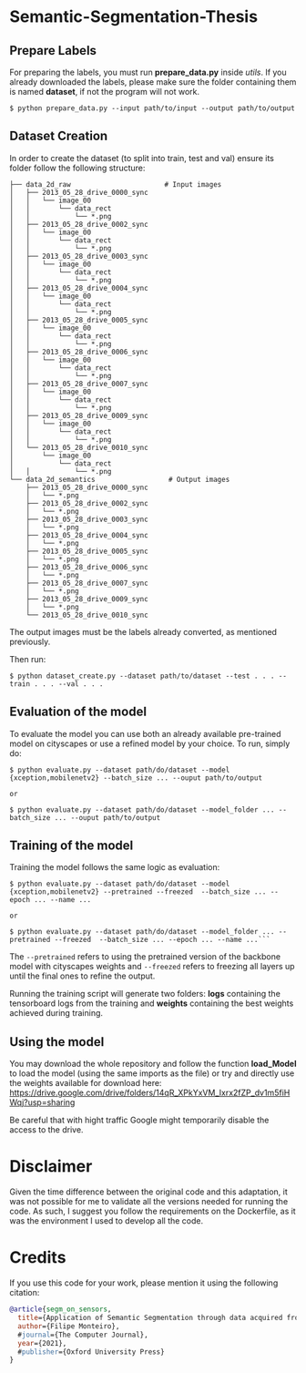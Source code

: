 # Semantic-Segmentation-Thesis


## Prepare Labels

For preparing the labels, you must run __prepare_data.py__ inside *utils*.
If you already downloaded the labels, please make sure the folder containing them is named __dataset__, if not the program will not work.

```
$ python prepare_data.py --input path/to/input --output path/to/output
```

## Dataset Creation

In order to create the dataset (to split into train, test and val) ensure its folder follow the following structure:

```
├── data_2d_raw                       # Input images
│   ├── 2013_05_28_drive_0000_sync
│   │   └── image_00
│   │       └── data_rect
│   │           └── *.png
│   ├── 2013_05_28_drive_0002_sync
│   │   └── image_00
│   │       └── data_rect
│   │           └── *.png
│   ├── 2013_05_28_drive_0003_sync
│   │   └── image_00
│   │       └── data_rect
│   │           └── *.png
│   ├── 2013_05_28_drive_0004_sync
│   │   └── image_00
│   │       └── data_rect
│   │           └── *.png
│   ├── 2013_05_28_drive_0005_sync
│   │   └── image_00
│   │       └── data_rect
│   │           └── *.png
│   ├── 2013_05_28_drive_0006_sync
│   │   └── image_00
│   │       └── data_rect
│   │           └── *.png
│   ├── 2013_05_28_drive_0007_sync
│   │   └── image_00
│   │       └── data_rect
│   │           └── *.png
│   ├── 2013_05_28_drive_0009_sync
│   │   └── image_00
│   │       └── data_rect
│   │           └── *.png
│   └── 2013_05_28_drive_0010_sync
│       └── image_00
│           └── data_rect
│   │           └── *.png
└── data_2d_semantics                  # Output images
    ├── 2013_05_28_drive_0000_sync
    │   └── *.png
    ├── 2013_05_28_drive_0002_sync
    │   └── *.png
    ├── 2013_05_28_drive_0003_sync
    │   └── *.png
    ├── 2013_05_28_drive_0004_sync
    │   └── *.png
    ├── 2013_05_28_drive_0005_sync
    │   └── *.png    
    ├── 2013_05_28_drive_0006_sync
    │   └── *.png
    ├── 2013_05_28_drive_0007_sync
    │   └── *.png
    ├── 2013_05_28_drive_0009_sync
    │   └── *.png
    └── 2013_05_28_drive_0010_sync

```
The output images must be the labels already converted, as mentioned previously.

Then run:
```
$ python dataset_create.py --dataset path/to/dataset --test . . . --train . . . --val . . .
```

## Evaluation of the model

To evaluate the model you can use both an already available pre-trained model on cityscapes or use a refined model by your choice. To run, simply do:
```
$ python evaluate.py --dataset path/do/dataset --model {xception,mobilenetv2} --batch_size ... --ouput path/to/output

or

$ python evaluate.py --dataset path/do/dataset --model_folder ... --batch_size ... --ouput path/to/output
```

## Training of the model

Training the model follows the same logic as evaluation:

```
$ python evaluate.py --dataset path/do/dataset --model {xception,mobilenetv2} --pretrained --freezed  --batch_size ... --epoch ... --name ...

or

$ python evaluate.py --dataset path/do/dataset --model_folder ... --pretrained --freezed  --batch_size ... --epoch ... --name ...```
```

The ```--pretrained``` refers to using the pretrained version of the backbone model with cityscapes weights and ```--freezed``` refers to freezing all layers up until the final ones to refine the output.

Running the training script will generate two folders: __logs__ containing the tensorboard logs from the training and __weights__ containing the best weights achieved during training.


## Using the model

You may download the whole repository and follow the function __load_Model__ to load the model (using the same imports as the file) or try and directly use the weights available for download here:
https://drive.google.com/drive/folders/14qR_XPkYxVM_Ixrx2fZP_dv1m5fiHWqj?usp=sharing

Be careful that with hight traffic Google might temporarily disable the access to the drive.



# Disclaimer

Given the time difference between the original code and this adaptation, it was not possible for me to validate all the versions needed for running the code. As such, I suggest you follow the requirements on the Dockerfile, as it was the environment I used to develop all the code.

# Credits

If you use this code for your work, please mention it using the following citation:

```bibtex
@article{segm_on_sensors,
  title={Application of Semantic Segmentation through data acquired from sensors},
  author={Filipe Monteiro},
  #journal={The Computer Journal},
  year={2021},
  #publisher={Oxford University Press}
}
```
